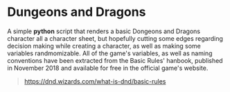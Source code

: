 # Dungeons and Dragons 
A simple **python** script that renders a basic Dongeons and Dragons character all a character sheet,
but hopefully cutting some edges regarding decision making while creating a character, as well
as making some variables randmomizable.
All of the game's variables, as well as naming conventions have been extracted from the
Basic Rules' hanbook, published in November 2018 and available for free in the official game's
website.
>https://dnd.wizards.com/what-is-dnd/basic-rules

